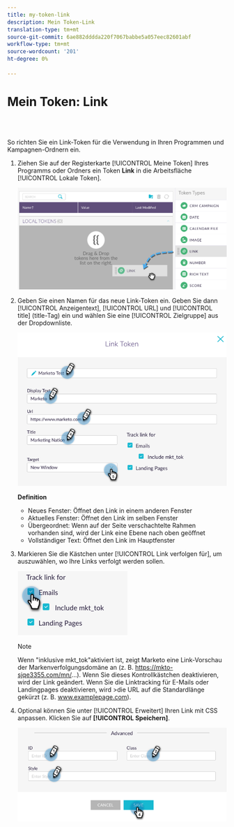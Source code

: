 ```yaml
---
title: my-token-link
description: Mein Token-Link
translation-type: tm+mt
source-git-commit: 6ae882dddda220f7067babbe5a057eec82601abf
workflow-type: tm+mt
source-wordcount: '201'
ht-degree: 0%

---
```



# Mein Token: Link

<br> 

So richten Sie ein Link-Token für die Verwendung in Ihren Programmen und Kampagnen-Ordnern ein.

1. Ziehen Sie auf der Registerkarte [!UICONTROL Meine Token] Ihres Programms oder Ordners ein Token **Link** in die Arbeitsfläche [!UICONTROL Lokale Token].

   ![Bild eins](/help/sky/assets/my-tokens/my-token-link/my-token-link-1.png)

1. Geben Sie einen Namen für das neue Link-Token ein. Geben Sie dann [!UICONTROL Anzeigentext], [!UICONTROL URL] und [!UICONTROL title] (title-Tag) ein und wählen Sie eine [!UICONTROL Zielgruppe] aus der Dropdownliste.

   ![Bild zwei](/help/sky/assets/my-tokens/my-token-link/my-token-link-2.png)

   **Definition**

   * Neues Fenster: Öffnet den Link in einem anderen Fenster
   * Aktuelles Fenster: Öffnet den Link im selben Fenster
   * Übergeordnet: Wenn auf der Seite verschachtelte Rahmen vorhanden sind, wird der Link eine Ebene nach oben geöffnet
   * Vollständiger Text: Öffnet den Link im Hauptfenster

1. Markieren Sie die Kästchen unter [!UICONTROL Link verfolgen für], um auszuwählen, wo Ihre Links verfolgt werden sollen.

   ![Bild drei](/help/sky/assets/my-tokens/my-token-link/my-token-link-3.png)

   >[!NOTE]
   >
   >Wenn &quot;inklusive mkt_tok&quot;aktiviert ist, zeigt Marketo eine Link-Vorschau der Markenverfolgungsdomäne an (z. B. https://mkto-sjqe3355.com/mn/...). Wenn Sie dieses Kontrollkästchen deaktivieren, wird der Link geändert. Wenn Sie die Linktracking für E-Mails oder Landingpages deaktivieren, wird >die URL auf die Standardlänge gekürzt (z. B. www.examplepage.com).

1. Optional können Sie unter [!UICONTROL Erweitert] Ihren Link mit CSS anpassen. Klicken Sie auf **[!UICONTROL Speichern]**.

   ![Bild vier](/help/sky/assets/my-tokens/my-token-link/my-token-link-4.png)

